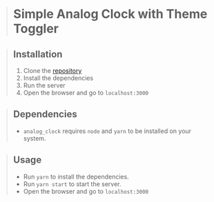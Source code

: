 > # Simple Analog Clock with Theme Toggler

> ## Installation
>
> 1. Clone the [repository](https://github.com/kiron0/analog_clock)
> 2. Install the dependencies
> 3. Run the server
> 4. Open the browser and go to `localhost:3000`

> ## Dependencies
>
> - `analog_clock` requires `node` and `yarn` to be installed on your system.

> ## Usage
>
> - Run `yarn` to install the dependencies.
> - Run `yarn start` to start the server.
> - Open the browser and go to `localhost:3000`
